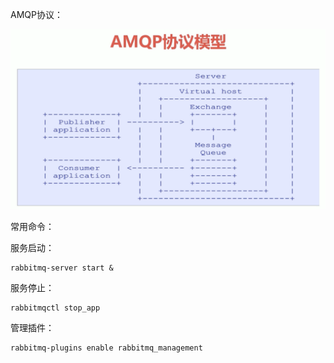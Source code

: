 AMQP协议：

![AMQP协议](https://github.com/g453030291/java-2/blob/master/images/AMQP协议.png)

常用命令：

服务启动：

```shell
rabbitmq-server start &
```

服务停止：

```shell
rabbitmqctl stop_app
```

管理插件：

```shell
rabbitmq-plugins enable rabbitmq_management
```

